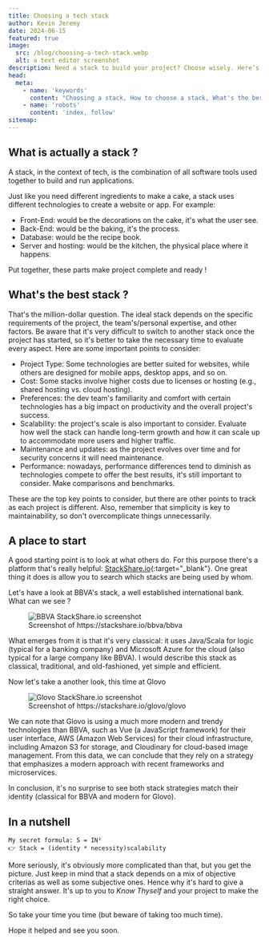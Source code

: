 ```yaml
---
title: Choosing a tech stack
author: Kevin Jeremy
date: 2024-06-15
featured: true
image: 
  src: /blog/choosing-a-tech-stack.webp
  alt: a text editor screenshot
description: Need a stack to build your project? Choose wisely. Here’s an overview of what a stack is and how to start.
head:
  meta:
    - name: 'keywords'
      content: "Choosing a stack, How to choose a stack, What's the best stack ?, How to choose a tech stack,Tech stack for startups, Best tech stack"
    - name: 'robots'
      content: 'index, follow'
sitemap:
---
```


## What is actually a stack ?

A stack, in the context of tech, is the combination of all software tools used together to build and run applications.

Just like you need different ingredients to make a cake, a stack uses different technologies to create a website or app. For example:

- Front-End: would be the decorations on the cake, it's what the user see.
- Back-End: would be the baking, it's the process.
- Database: would be the recipe book.
- Server and hosting: would be the kitchen, the physical place where it happens.

Put together, these parts make project complete and ready !

## What's the best stack ?

That's the million-dollar question. The ideal stack depends on the specific requirements of the project, the team's/personal expertise, and other factors. Be aware that it's very difficult to switch to another stack once the project has started, so it's better to take the necessary time to evaluate every aspect. Here are some important points to consider:

- Project Type: Some technologies are better suited for websites, while others are designed for mobile apps, desktop apps, and so on.
- Cost: Some stacks involve higher costs due to licenses or hosting (e.g., shared hosting vs. cloud hosting).
- Preferences: the dev team's familiarity and comfort with certain technologies has a big impact on productivity and the overall project's success.
- Scalability: the project's scale is also important to consider. Evaluate how well the stack can handle long-term growth and how it can scale up to accommodate more users and higher traffic.
- Maintenance and updates: as the project evolves over time and for security concerns it will need maintenance.
- Performance: nowadays, performance differences tend to diminish as technologies compete to offer the best results, it's still important to consider. Make comparisons and benchmarks.

These are the top key points to consider, but there are other points to track as each project is different. Also, remember that simplicity is key to maintainability, so don't overcomplicate things unnecessarily.

## A place to start

A good starting point is to look at what others do. For this purpose there's a platform that's really helpful: [StackShare.io](https://stackshare.io/){:target="_blank"}. One great thing it does is allow you to search which stacks are being used by whom.

Let's have a look at BBVA's stack, a well established international bank. What can we see ?

<figure>
  <img src="/uploads/original/stackshare.io_bbva.webp" alt="BBVA StackShare.io screenshot" loading="lazy">
  <figcaption>Screenshot of https://stackshare.io/bbva/bbva</figcaption>
</figure>

What emerges from it is that it's very classical: it uses Java/Scala for logic (typical for a banking company) and Microsoft Azure for the cloud (also typical for a large company like BBVA).
I would describe this stack as classical, traditional, and old-fashioned, yet simple and efficient.

Now let's take a another look, this time at Glovo

<figure>
  <img src="/uploads/original/stackshare.io_glovo.webp" alt="Glovo StackShare.io screenshot" loading="lazy">
  <figcaption>Screenshot of https://stackshare.io/glovo/glovo</figcaption>
</figure>

We can note that Glovo is using a much more modern and trendy technologies than BBVA, such as Vue (a JavaScript framework) for their user interface, AWS (Amazon Web Services) for their cloud infrastructure, including Amazon S3 for storage, and Cloudinary for cloud-based image management. From this data, we can conclude that they rely on a strategy that emphasizes a modern approach with recent frameworks and microservices.

In conclusion, it's no surprise to see both stack strategies match their identity (classical for BBVA and modern for Glovo).

## In a nutshell

```
My secret formula: S = IN²
👉 Stack = (identity * necessity)scalability
```

More seriously, it's obviously more complicated than that, but you get the picture. Just keep in mind that a stack depends on a mix of objective criterias as well as some subjective ones. Hence why it's hard to give a straight answer. It's up to you to *Know Thyself* and your project to make the right choice.

So take your time you time (but beware of taking too much time).

Hope it helped and see you soon.